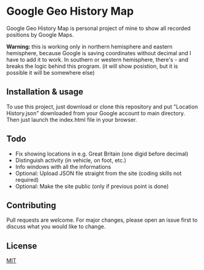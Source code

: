 # Google Geo History Map

Google Geo History Map is personal project of mine to show all recorded positions by Google Maps.

<b> Warning: </b> this is working only in northern hemisphere and eastern hemisphere, because Google is saving coordinates without decimal and I have to add it to work. In southern or western hemisphere, there's - and breaks the logic behind this program. (it will show posistion, but it is possible it will be somewhere else)


## Installation & usage

To use this project, just download or clone this repository and put "Location History.json" downloaded from your Google account to main directory. Then just launch the index.html file in your browser.


## Todo

- Fix showing locations in e.g. Great Britain (one digid before decimal)
- Distinguish activity (in vehicle, on foot, etc.)
- Info windows with all the informations
- Optional: Upload JSON file straight from the site (coding skills not required)
- Optional: Make the site public (only if previous point is done)


## Contributing

Pull requests are welcome. For major changes, please open an issue first to discuss what you would like to change.


## License
[MIT](https://choosealicense.com/licenses/mit/) 